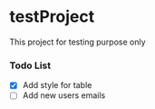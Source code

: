 # testProject
This project for testing purpose only

### Todo List

- [x] Add style for table
- [ ] Add new users emails
